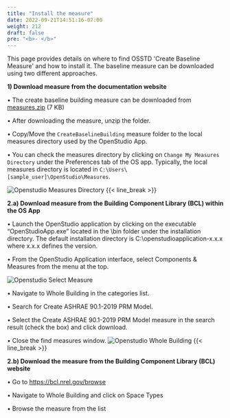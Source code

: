 ```yaml
---
title: "Install the measure"
date: 2022-09-21T14:51:16-07:00
weight: 212
draft: false
pre: "<b>- </b>"
---
```


This page provides details on where to find OSSTD 'Create Baseline Measure' and how to install it. The baseline measure can be downloaded using two different approaches.

**1) Download measure from the documentation website**

• The create baseline building measure can be downloaded from [measures.zip](/BEM-for-PRM/get_start/os_app/run_measure_cli.files/measures.zip) (7 KB)

• After downloading the measure, unzip the folder.

• Copy/Move the `CreateBaselineBuilding` measure folder to the local measures directory used by the OpenStudio App.

• You can check the measures directory by clicking on `Change My Measures Directory` under the Preferences tab of the OS app. Typically, the local measures directory is located in `C:\Users\[sample_user]\OpenStudio\Measures`.

![Openstudio Measures Directory](/BEM-for-PRM/get_start/os_app/images/osapp_measures_directory.jpg?width=800px&align=left&classes=border)
{{< line_break >}}

**2.a) Download measure from the Building Component Library (BCL) within the OS App**

• Launch the OpenStudio application by clicking on the executable “OpenStudioApp.exe” located in the \bin folder under the installation directory. The default installation directory is C:\openstudioapplication-x.x.x where x.x.x defines the version.

• From the OpenStudio Application interface, select Components & Measures from the menu at the top.

![Openstudio Select Measure](/BEM-for-PRM/get_start/os_app/images/osapp_select_measure.jpg?width=800px&align=left&classes=border)

• Navigate to Whole Building in the categories list.

• Search for Create ASHRAE 90.1-2019 PRM Model.

• Select the Create ASHRAE 90.1-2019 PRM Model measure in the search result (check the box) and click download.

• Close the find measures window.
![Openstudio Whole Building](/BEM-for-PRM/get_start/os_app/images/whole_building.jpg?width=800px&align=left&classes=border)
{{< line_break >}}

**2.b) Download the measure from the Building Component Library (BCL) website**

• Go to https://bcl.nrel.gov/browse

• Navigate to Whole Building and click on Space Types

• Browse the measure from the list
